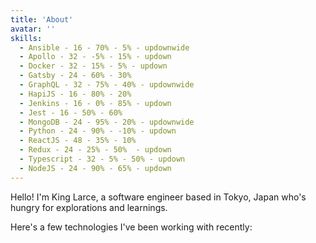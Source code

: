 ```yaml
---
title: 'About'
avatar: ''
skills:
  - Ansible - 16 - 70% - 5% - updownwide
  - Apollo - 32 - -5% - 15% - updown
  - Docker - 32 - 15% - 5% - updown
  - Gatsby - 24 - 60% - 30%
  - GraphQL - 32 - 75% - 40% - updownwide
  - HapiJS - 16 - 80% - 20%
  - Jenkins - 16 - 0% - 85% - updown
  - Jest - 16 - 50% - 60%
  - MongoDB - 24 - 95% - 20% - updownwide
  - Python - 24 - 90% - -10% - updown
  - ReactJS - 48 - 35% - 10%
  - Redux - 24 - 25% - 50%  - updown
  - Typescript - 32 - 5% - 50% - updown
  - NodeJS - 24 - 90% - 65% - updown
---
```


Hello! I'm King Larce, a software engineer based in Tokyo, Japan who's hungry for explorations and
learnings.

Here's a few technologies I've been working with recently:

